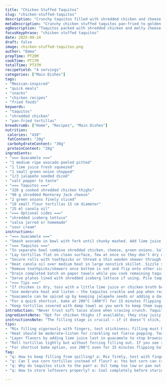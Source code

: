 ```yaml
---
title: "Chicken Stuffed Taquitos"
slug: "chicken-stuffed-taquitos"
description: "Crunchy taquitos filled with shredded chicken and cheese, served with a fresh avocado dip. The chicken mixture sticks just right preventing any spillage. Pan-fried until golden and crispy, the roll-up tortillas snap satisfyingly. Guacamole brightens the plate with a zing of citrus and gentle heat from jalapeño. Optional iceberg lettuce and cool sour cream balance out the textures and richness. A quick, flexible meal to throw together that plays on classic Mexican flavors with a milder, everyday twist."
metaDescription: "Crunchy chicken stuffed taquitos pan-fried to golden brown, served with chunky guacamole, salsa, sour cream, and optional lettuce for that crispy-melty bite combo."
ogDescription: "Taquitos packed with shredded chicken and melty cheese, fried crunchy. Chunky guacamole brightens; salsa and sour cream cool the heat. Quick Mexican twist with punch."
focusKeyphrase: "chicken stuffed taquitos"
date: 2025-09-24
draft: false
image: chicken-stuffed-taquitos.png
author: "Emma"
prepTime: PT20M
cookTime: PT17M
totalTime: PT37M
recipeYield: "4 servings"
categories: ["Main Dishes"]
tags:
- "Mexican-inspired"
- "quick meals"
- "snacks"
- "chicken recipes"
- "fried foods"
keywords:
- "taquitos"
- "shredded chicken"
- "pan-fried tortillas"
breadcrumb: ["Home", "Recipes", "Main Dishes"]
nutrition: 
 calories: "410"
 fatContent: "20g"
 carbohydrateContent: "30g"
 proteinContent: "28g"
ingredients:
- "=== Guacamole ==="
- "1 medium ripe avocado peeled pitted"
- "1 lime juice fresh squeezed"
- "1 small green onion chopped"
- "1/3 jalapeño seeded diced"
- "salt pepper to taste"
- "=== Taquitos ==="
- "320 g cooked shredded chicken thighs"
- "90 g shredded Monterey Jack cheese"
- "2 green onions finely sliced"
- "10 small flour tortillas 15 cm diameter"
- "25 ml canola oil"
- "=== Optional sides ==="
- "shredded iceberg lettuce"
- "salsa jarred or homemade"
- "sour cream"
instructions:
- "=== Guacamole ==="
- "Smash avocado in bowl with fork until chunky mashed. Add lime juice immediately; keeps color fresh. Stir in green onion and jalapeño. Season lightly with salt and pepper. Rest while prepping taquitos to let flavors meld."
- "=== Taquitos ==="
- "In separate bowl combine shredded chicken, cheese, green onions. Salt and pepper. Mix vigorously — use fingers or wooden spoon. The key is blending until mixture holds together, a bit sticky, so filling won’t escape when cooking."
- "Lay tortillas flat on clean surface, few at once so they don’t dry out. Spoon about 50 ml chicken mixture (slightly more than 3 tbsp) at bottom third of each tortilla. Roll tightly, pressing gently. If filling pokes out, push it back inside with fingers."
- "Secure rolls with toothpicks or thread a thin wooden skewer through 4–5 in a row. This holds shape and helps flip evenly."
- "Heat canola oil over medium heat in large nonstick skillet. Sizzle should be steady, not smoky. Place half the taquitos seam side down. Cook 3–4 minutes until undersides turn a deep golden brown and firm. Flip carefully; you’ll hear crisp crunch coming."
- "Remove toothpicks/skewers once bottom is set and flip onto other sides — each side takes about 2 minutes. Watch for even browning, dark amber spots forming. Press lightly with spatula as needed to crisp up evenly."
- "Drain completed batch on paper towels while you cook remaining taquitos, adding oil between batches if pan looks dry or tortillas seem to stick."
- "Serve plates lined with shredded iceberg lettuce if using. Pile taquitos on top. Spoon guacamole alongside, add salsa and dollop sour cream to cool the palate."
- "=== Tips ==="
- "If chicken is dry, toss with a little lime juice or chicken broth before mixing with cheese. Use Monterey Jack or a mild cheddar replacement if Tex-Mex blend unavailable. Corn tortillas can break when rolled, so keep them warm and pliable if swapping flour for authentic feel. Overfilling causes bursting during frying - resist temptation to heap filling."
- "Use moderate heat and listen — the taquitos crackle and pop when ready. Too hot means burned edges before inside cooks through. Not enough oil and tortillas stick or cook unevenly. Practice patience. Removing skewers early prevents tearing as you crisp other sides."
- "Guacamole can be spiced up by keeping jalapeño seeds or adding a dash of smoked paprika — your call on heat and flavor layers."
- "For a quick shortcut, bake at 200°C (400°F) for 15 minutes flipping halfway if less oil preferred. Results differ slightly in texture but less mess."
- "Keep tortillas covered with damp towel as you work to keep them supple. If mixture feels loose, refrigerate filling briefly or add extra cheese to bind better."
introduction: "Never trust soft tacos alone when craving crunch. Taquitos offer that snap, the toasty scent of frying tortillas, chicken mingling with melting cheese in every bite. I’ve hopped between recipes and found the trick: the filling must stick, not spill under sear. Learned to dot toothpicks like markers to keep rolls intact and avoid the messy splitting fiasco I had once. The guacamole? Keep it chunky and bright — the lime juice arrests browning; the jalapeño gives just the right tease on the tongue. The combo breaks the monotony if you serve with plain lettuce and sour cream. Plays well with quick weeknight dinners when energy’s low but appetite isn’t. No fancy tools, just a pan and some patience. The real magic? Hearing that crackle as tortillas toast to a golden brown, smelling that faint corn-silk aroma mingled with sizzling chicken."
ingredientsNote: "Opt for chicken thighs if available; they stay juicy and shred easily. If only breasts, brine briefly or add a splash of broth to keep moisture. Monterey Jack melts better than most cheeses but mild cheddar works fine in a pinch. You can swap canola for avocado oil which adds a subtle fruitiness and stands heat well. Tortillas should be soft and fresh but not too thin or they tear; warming them wrapped in a damp towel before rolling prevents cracking. For guacamole, always add lime juice last to avoid browning sooner. Jalapeño seeds carry much heat—remove if fear of spice but I prefer some kick to wake the palate. Skip the lettuce and replace sour cream with Greek yogurt to lighten or add a smoky chipotle salsa if you want heat without dairy."
instructionsNote: "The filling stage is crucial — if it doesn’t stick, it’ll spill messily while frying and make the rolling frustrating. Mix vigorously; use your fingers to test adhesion. Roll tortillas while warm but not hot or they’ll break. Toothpicks are lifesavers for keeping shape but remove midway during cooking to ensure even crunching edges, then finish frying without them. Medium heat ensures tortillas cook through without burning or grease overheating and absorbing too much oil. Watch closely for color — golden spots deepen, tortillas blister slightly, you hear that telltale crackle. Odd smell or uneven coloring means adjustment needed. Cook in batches so pan temp holds steady. Drain on absorbent paper or mesh if you want less greasiness; dab gently not to tear. Serve immediately for crunch."
tips:
- "Mix filling vigorously with fingers, test stickiness; filling must hold or it spills while frying. Use shredded chicken thighs over breasts if possible for juiciness. If filling feels loose, chill briefly or add more cheese. Warm tortillas wrapped in damp towel before rolling to prevent cracks and tearing. Toothpicks secure rolls but remove midway during cooking to avoid burning or uneven crisping."
- "Heat should be moderate—listen for crackling not fierce popping. Too hot burns edges before inside cooks; too low oil causes sticking or soggy spots. Cook in batches to keep oil temp steady. Press gently with spatula to even browning. Watch for amber spots, blistering edges, and faint corn-silk aroma as signs of doneness. Don’t overcrowd pan or rolls won’t brown right."
- "Layer flavors by adding lime juice last in guacamole to stop browning. Jalapeño seeds add heat; remove some if you want milder but keep seeds for that tongue tease. If you want smoky heat, swap in chipotle salsa or smoked paprika but add cautiously. Sour cream cools spice but Greek yogurt swaps nicely for lighter contrast. Serve with shredded iceberg lettuce for crunch counterpoint but optional."
- "Roll tortillas tightly but without forcing filling out. If you see spikes of chicken poke through, push back inside with fingers; otherwise filling leaks. Use toothpicks or wooden skewers threaded through 4–5 rolls to keep shape and help flipping but beware of burning ends. Remove them halfway through cooking one side for evenly crisped edges. Drain fried taquitos on paper towels to shed excess oil but don’t press hard or tear skin."
- "For shortcut bake option, use 200°C oven for 15 minutes flipping halfway if avoiding frying. Texture varies—less crisp, less mess. If filling dries during prep, toss with splash of lime juice or chicken broth before mixing cheese. Monterey Jack melts best but mild cheddar works if no alternative. Canola oil preferred but avocado oil adds subtle fruitiness and tolerates heat well. Keep filling and tortillas temperature balanced for best roll and fry results."
faq:
- "q: How to keep filling from spilling? a: Mix firmly, test with fingers. If loose, chill or add cheese. Roll tight but don’t force. Watch for cracks in tortilla. Use toothpicks to hold shape. Remove them cautiously during cooking."
- "q: Can I use corn tortillas instead of flour? a: Yes but corn can crack easy. Warm well wrapped in damp towel. Handle gently. They won’t roll as smoothly; fill less to prevent breakage. Flour holds better but corn gives authentic flavor. Pan temp and oil amount need adjusting."
- "q: Why do taquitos stick to the pan? a: Oil temp too low or pan not nonstick enough. Make sure oil is shimmering but not smoking. Add oil between batches if needed. Dry tortillas stick more. Cook with moderate heat, move rolls carefully. Paper towel drain after frying helps avoid sogginess."
- "q: How to store leftovers properly? a: Cool completely before storing loose in airtight container. Can refrigerate up to 3 days. Reheat in oven or toaster oven to keep crisp, avoid microwave sogginess. Freeze before cooking if prepping ahead; thaw before frying. Avoid stacking when hot or skin softens."

---
```

